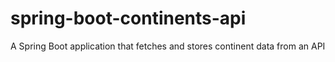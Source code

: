 # spring-boot-continents-api
A Spring Boot application that fetches and stores continent data from an API
